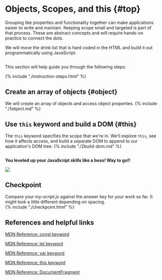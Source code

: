 # Objects, Scopes, and this {#top}
Grouping like properties and functionality together can make applications easier to write and maintain. Keeping scope small and targeted is part of that process. These are abstract concepts and will require hands-on practice to connect the dots.

We will move the drink list that is hard coded in the HTML and build it out programmatically using JavaScript. 

<!-- trick markdown to give me a little space between these two sections of text -->
## 
This section will help guide you through the following steps:

{% include "./instruction-steps.html" %}


## Create an array of objects {#object} <span class="navigate-top"><a href="#top" title="Take me to the top of page"><i class="fa fa-chevron-circle-up" aria-hidden="true"></i></a></span>
We will create an array of objects and access object properties.
{% include "./1object.md" %}

## Use <code>this</code> keyword and build a DOM {#this} <span class="navigate-top"><a href="#top" title="Take me to the top of page"><i class="fa fa-chevron-circle-up" aria-hidden="true"></i></a></span>
The `this` keyword specifies the scope that we're in. We'll explore `this`, see how it affects access, and build a separate DOM to append to our application's DOM tree.
{% include "./2build-dom.md" %}

<!-- trick markdown to give me a little space between these two sections of text -->
## 
**You leveled up your JavaScript skills like a boss! Way to go!!**

![](https://i.giphy.com/media/3o7TKx78XweLhgI52M/giphy.webp)


<!-- trick markdown to give me a little space between these two sections of text -->
## 

## Checkpoint <span class="navigate-top"><a href="#top" title="Take me to the top of page"><i class="fa fa-chevron-circle-up" aria-hidden="true"></i></a></span>
Compare your _my-script.js_ against the answer key for your work so far. It might look a little different depending on spacing.  
{% include "./checkpoint.html" %}


<!-- trick markdown to give me a little space between these two sections of text -->
## 
## References and helpful links <span class="navigate-top"><a href="#top" title="Take me to the top of page"><i class="fa fa-chevron-circle-up" aria-hidden="true"></i></a></span>
[MDN Reference: const keyword](https://developer.mozilla.org/en-US/docs/Web/JavaScript/Reference/Statements/const)

[MDN Reference: let keyword](https://developer.mozilla.org/en-US/docs/Web/JavaScript/Reference/Statements/let)

[MDN Reference: var keyword](https://developer.mozilla.org/en-US/docs/Web/JavaScript/Reference/Statements/var)

[MDN Reference: this keyword](https://developer.mozilla.org/en-US/docs/Web/JavaScript/Reference/Operators/this)

[MDN Reference: DocumentFragment](https://developer.mozilla.org/en-US/docs/Web/API/DocumentFragment)

